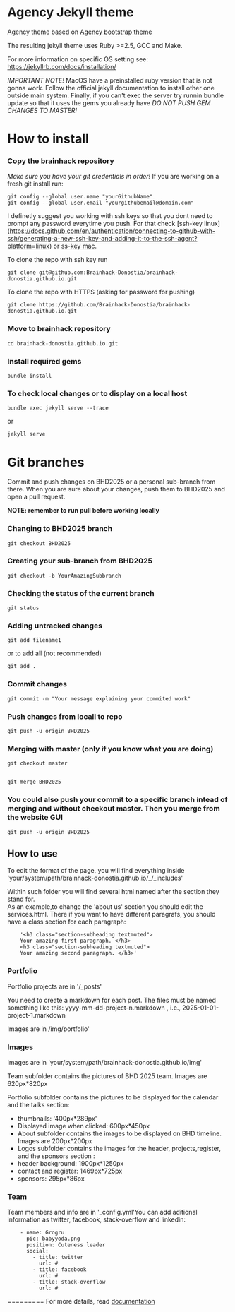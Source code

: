 Agency Jekyll theme
====================

Agency theme based on [Agency bootstrap theme ](https://startbootstrap.com/template-overviews/agency/)

The resulting jekyll theme uses Ruby >=2.5, GCC and Make.

 For more information on specific OS setting see: https://jekyllrb.com/docs/installation/

*IMPORTANT NOTE!* MacOS have a preinstalled ruby version that is not gonna work. Follow the official jekyll documentation to install other one outside main system. Finally, if you can't exec the server try runnin bundle update so that it uses the gems you already have *DO NOT PUSH GEM CHANGES TO MASTER!* 

# How to install

### Copy the brainhack repository

*Make sure you have your git credentials in order!* If you are working on a fresh git install run:


    git config --global user.name "yourGithubName"
    git config --global user.email "yourgithubemail@domain.com"

I definetly suggest you working with ssh keys so that you dont need to prompt any password everytime you push. For that check [ssh-key linux] (https://docs.github.com/en/authentication/connecting-to-github-with-ssh/generating-a-new-ssh-key-and-adding-it-to-the-ssh-agent?platform=linux) or [ss-key mac](https://docs.github.com/en/authentication/connecting-to-github-with-ssh/generating-a-new-ssh-key-and-adding-it-to-the-ssh-agent?platform=mac). 

To clone the repo with ssh key run

    git clone git@github.com:Brainhack-Donostia/brainhack-donostia.github.io.git

To clone the repo with HTTPS (asking for password for pushing)

    git clone https://github.com/Brainhack-Donostia/brainhack-donostia.github.io.git


### Move to brainhack repository


    cd brainhack-donostia.github.io.git


### Install required gems 


    bundle install


### To check local changes or to display on a local host 


    bundle exec jekyll serve --trace


or


    jekyll serve


# Git branches

Commit and push changes on BHD2025 or a personal sub-branch from there. When you are sure about your changes, push them to BHD2025 and open a pull request.

**NOTE: remember to run pull before working locally**

### Changing to BHD2025 branch


    git checkout BHD2025


### Creating your sub-branch from BHD2025


    git checkout -b YourAmazingSubbranch


### Checking the status of the current branch


    git status


### Adding untracked changes


    git add filename1


or to add all (not recommended)  


    git add .


### Commit changes


    git commit -m "Your message explaining your commited work"


### Push changes from locall to repo


    git push -u origin BHD2025


### Merging with master (only if you know what you are doing)


    git checkout master


    git merge BHD2025


### You could also push your commit to a specific branch intead of merging and without checkout master. Then you merge from the website GUI


    git push -u origin BHD2025


## How to use

To edit the format of the page, you will find everything inside 'your/system/path/brainhack-donostia.github.io/_/_includes'

Within such folder you will find several html named after the section they stand for.  
 As an example,to change the 'about us' section you should edit the services.html. There if you want to have different paragrafs, you should have a class section for each paragraph:

		'<h3 class="section-subheading textmuted">
		Your amazing first paragraph. </h3>
		<h3 class="section-subheading textmuted">
		Your amazing second paragraph. </h3>'

 
### Portfolio 

Portfolio projects are in '/_posts'

You need to create a markdown for each post. The files must be named something like this:
yyyy-mm-dd-project-n.markdown , i.e., 2025-01-01-project-1.markdown

Images are in /img/portfolio'

### Images

Images are in 'your/system/path/brainhack-donostia.github.io/img'

Team subfolder contains the pictures of BHD 2025 team. Images are 620px*820px

Portfolio subfolder contains the pictures to be displayed for the calendar and the talks section:  

- thumbnails: '400px*289px'
- Displayed image when clicked: 600px*450px
- About subfolder contains the images to be displayed on BHD timeline. Images are 200px*200px
- Logos subfolder contains the images for the header, projects,register, and the sponsors section :
- header background: 1900px*1250px
- contact and register: 1469px*725px
- sponsors: 295px*86px

### Team

Team members and info are in '_config.yml'You can add aditional information as twitter, facebook, stack-overflow and linkedin:

		- name: Grogru
		  pic: babyyoda.png
		  position: Cuteness leader
		  social:
		    - title: twitter
		      url: # 
		    - title: facebook
		      url: #
		    - title: stack-overflow
		      url: #


=========
For more details, read [documentation](http://jekyllrb.com/)

